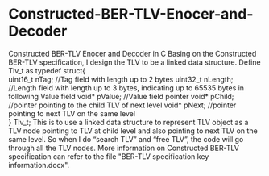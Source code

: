 # Constructed-BER-TLV-Enocer-and-Decoder
Constructed BER-TLV Enocer and Decoder in C
Basing on the Constructed BER-TLV specification, I design the TLV to be a linked data structure. 
Define Tlv_t as
 typedef struct{	
	uint16_t nTag;    //Tag field with length up to 2 bytes
	uint32_t nLength; //Length field with length up to 3 bytes, indicating up to 65535 bytes in following Value field
	void* pValue;     //Value field pointer
	void* pChild;     //pointer pointing to the child TLV of next level
	void* pNext;      //pointer pointing to next TLV on the same level	
} Tlv_t;
This is to use a linked data structure to represent TLV object as a TLV node pointing to TLV at child level and also pointing to next TLV on the same level.  So when I do “search TLV” and “free TLV”, the code will go through all the TLV nodes.
More information on Constructed BER-TLV specification can refer to the file "BER-TLV specification key information.docx".

